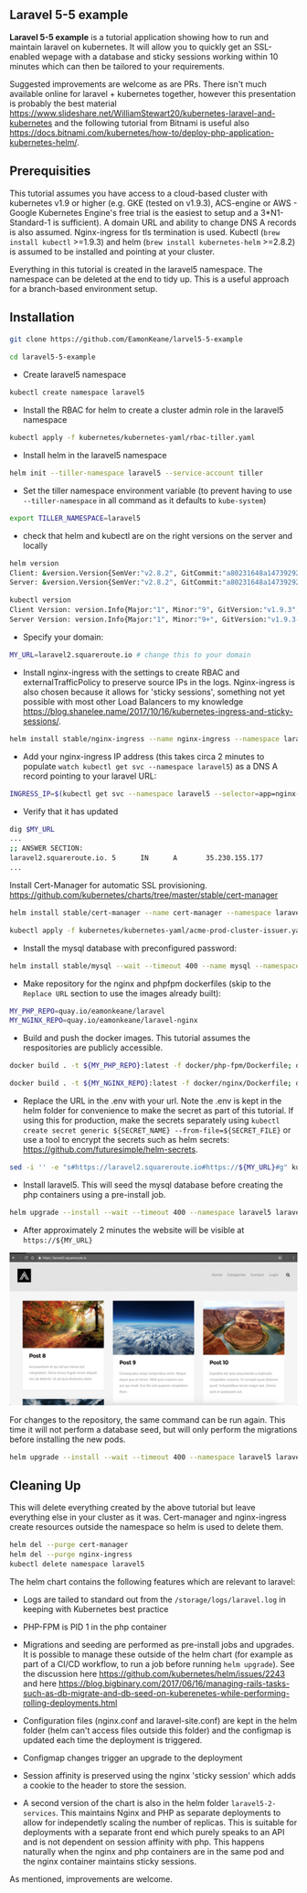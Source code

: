 ## Laravel 5-5 example ##

**Laravel 5-5 example** is a tutorial application showing how to run and maintain laravel on kubernetes. It will allow you to quickly get an SSL-enabled wepage with a database and sticky sessions working within 10 minutes which can then be tailored to your requirements.

Suggested improvements are welcome as are PRs. There isn't much available online for laravel + kubernetes together, however this presentation is probably the best material <https://www.slideshare.net/WilliamStewart20/kubernetes-laravel-and-kubernetes> and the following tutorial from Bitnami is useful also <https://docs.bitnami.com/kubernetes/how-to/deploy-php-application-kubernetes-helm/>.

## Prerequisities ##
This tutorial assumes you have access to a cloud-based cluster with kubernetes v1.9 or higher (e.g. GKE (tested on v1.9.3), ACS-engine or AWS - Google Kubernetes Engine's free trial is the easiest to setup and a 3*N1-Standard-1 is sufficient). A domain URL and ability to change DNS A records is also assumed. Nginx-ingress for tls termination is used.
Kubectl (`brew install kubectl` >=1.9.3) and helm (`brew install kubernetes-helm` >=2.8.2) is assumed to be installed and pointing at your cluster.

Everything in this tutorial is created in the laravel5 namespace. The namespace can be deleted at the end to tidy up. This is a useful approach for a branch-based environment setup.

## Installation ##

```bash
git clone https://github.com/EamonKeane/larvel5-5-example
```

```bash
cd laravel5-5-example
```

* Create laravel5 namespace

```bash
kubectl create namespace laravel5
```

* Install the RBAC for helm to create a cluster admin role in the laravel5 namespace

```bash
kubectl apply -f kubernetes/kubernetes-yaml/rbac-tiller.yaml
```

* Install helm in the laravel5 namespace

```bash
helm init --tiller-namespace laravel5 --service-account tiller
```

* Set the tiller namespace environment variable (to prevent having to use `--tiller-namespace` in all command as it defaults to `kube-system`)

```bash
export TILLER_NAMESPACE=laravel5
```

* check that  helm and kubectl are on the right versions on the server and locally

```bash
helm version
Client: &version.Version{SemVer:"v2.8.2", GitCommit:"a80231648a1473929271764b920a8e346f6de844", GitTreeState:"clean"}
Server: &version.Version{SemVer:"v2.8.2", GitCommit:"a80231648a1473929271764b920a8e346f6de844", GitTreeState:"clean"}
```

```bash
kubectl version
Client Version: version.Info{Major:"1", Minor:"9", GitVersion:"v1.9.3", GitCommit:"d2835416544f298c919e2ead3be3d0864b52323b", GitTreeState:"clean", BuildDate:"2018-02-09T21:51:54Z", GoVersion:"go1.9.4", Compiler:"gc", Platform:"darwin/amd64"}
Server Version: version.Info{Major:"1", Minor:"9+", GitVersion:"v1.9.3-gke.0", GitCommit:"a7b719f7d3463eb5431cf8a3caf5d485827b4210", GitTreeState:"clean", BuildDate:"2018-02-16T18:26:01Z", GoVersion:"go1.9.2b4", Compiler:"gc", Platform:"linux/amd64"}
```

* Specify your domain:

```bash
MY_URL=laravel2.squareroute.io # change this to your domain
```

* Install nginx-ingress with the settings to create RBAC and externalTrafficPolicy to preserve source IPs in the logs. Nginx-ingress is also chosen because it allows for 'sticky sessions', something not yet possible with most other Load Balancers to my knowledge <https://blog.shanelee.name/2017/10/16/kubernetes-ingress-and-sticky-sessions/>.

```bash
helm install stable/nginx-ingress --name nginx-ingress --namespace laravel5 --set rbac.create=true,controller.service.externalTrafficPolicy=Local
```

* Add your nginx-ingress IP address (this takes circa 2 minutes to populate `watch kubectl get svc --namespace laravel5`) as a DNS A record pointing to your laravel URL:

```bash
INGRESS_IP=$(kubectl get svc --namespace laravel5 --selector=app=nginx-ingress,component=controller -o jsonpath='{.items[0].status.loadBalancer.ingress[0].ip}');echo ${INGRESS_IP}
```

* Verify that it has updated

```bash
dig $MY_URL
...
;; ANSWER SECTION:
laravel2.squareroute.io. 5      IN      A       35.230.155.177
...
```

Install Cert-Manager for automatic SSL provisioning. <https://github.com/kubernetes/charts/tree/master/stable/cert-manager>

```bash
helm install stable/cert-manager --name cert-manager --namespace laravel5 --set ingressShim.extraArgs='{--default-issuer-name=letsencrypt-prod,--default-issuer-kind=ClusterIssuer}','extraArgs={--v=4}'
```

```bash
kubectl apply -f kubernetes/kubernetes-yaml/acme-prod-cluster-issuer.yaml
```

* Install the mysql database with preconfigured password:

```bash
helm install stable/mysql --wait --timeout 400 --name mysql --namespace laravel5 --set mysqlRootPassword=imApMsfoDt,mysqlDatabase=homestead
```

* Make repository for the nginx and phpfpm dockerfiles (skip to the `Replace URL` section to use the images already built):

```bash
MY_PHP_REPO=quay.io/eamonkeane/laravel
MY_NGINX_REPO=quay.io/eamonkeane/laravel-nginx
```

* Build and push the docker images. This tutorial assumes the respositories are publicly accessible.

```bash
docker build . -t ${MY_PHP_REPO}:latest -f docker/php-fpm/Dockerfile; docker push ${MY_PHP_REPO}:latest
```

```bash
docker build . -t ${MY_NGINX_REPO}:latest -f docker/nginx/Dockerfile; docker push ${MY_NGINX_REPO}:latest
```

* Replace the URL in the .env with your url. Note the .env is kept in the helm folder for convenience to make the secret as part of this tutorial. If using this for production, make the secrets separately using `kubectl create secret generic ${SECRET_NAME} --from-file=${SECRET_FILE}` or use a tool to encrypt the secrets such as helm secrets: <https://github.com/futuresimple/helm-secrets>.

```bash
sed -i '' -e "s#https://laravel2.squareroute.io#https://${MY_URL}#g" kubernetes/helm/laravel5/laravel5-env.env
```

* Install laravel5. This will seed the mysql database before creating the php containers using a pre-install job.

```bash
helm upgrade --install --wait --timeout 400 --namespace laravel5 laravel5 kubernetes/helm/laravel5
```

* After approximately 2 minutes the website will be visible at `https://${MY_URL}`

![laravel landing page](docs/laravel-home-page.png)

For changes to the repository, the same command can be run again. This time it will not perform a database seed, but will only perform the migrations before installing the new pods.

```bash
helm upgrade --install --wait --timeout 400 --namespace laravel5 laravel5 kubernetes/helm/laravel5
```

## Cleaning Up ##

This will delete everything created by the above tutorial but leave everything else in your cluster as it was. Cert-manager and nginx-ingress create resources outside the namespace so helm is used to delete them.

```bash
helm del --purge cert-manager
helm del --purge nginx-ingress
kubectl delete namespace laravel5
```

The helm chart contains the following features which are relevant to laravel:

* Logs are tailed to standard out from the `/storage/logs/laravel.log` in keeping with Kubernetes best practice

* PHP-FPM is PID 1 in the php container

* Migrations and seeding are performed as pre-install jobs and upgrades. It is possible to manage these outside of the helm chart (for example as part of a CI/CD workflow, to run a job before running `helm upgrade`). See the discussion here <https://github.com/kubernetes/helm/issues/2243> and here <https://blog.bigbinary.com/2017/06/16/managing-rails-tasks-such-as-db-migrate-and-db-seed-on-kuberenetes-while-performing-rolling-deployments.html>

* Configuration files (nginx.conf and laravel-site.conf) are kept in the helm folder (helm can't access files outside this folder) and the configmap is updated each time the deployment is triggered.

* Configmap changes trigger an upgrade to the deployment

* Session affinity is preserved using the nginx 'sticky session' which adds a cookie to the header to store the session.

* A second version of the chart is also in the helm folder `laravel5-2-services`. This maintains Nginx and PHP as separate deployments to allow for independetly scaling the number of replicas. This is suitable for deployments with a separate front end which purely speaks to an API and is not dependent on session affinity with php. This happens naturally when the nginx and php containers are in the same pod and the nginx container maintains sticky sessions.

As mentioned, improvements are welcome.